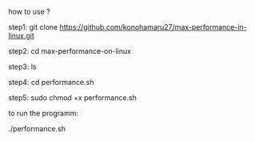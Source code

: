 how to use ?

step1: git clone https://github.com/konohamaru27/max-performance-in-linux.git

step2: cd max-performance-on-linux

step3: ls

step4: cd performance.sh

step5: sudo chmod +x performance.sh

to run the programm:

./performance.sh
